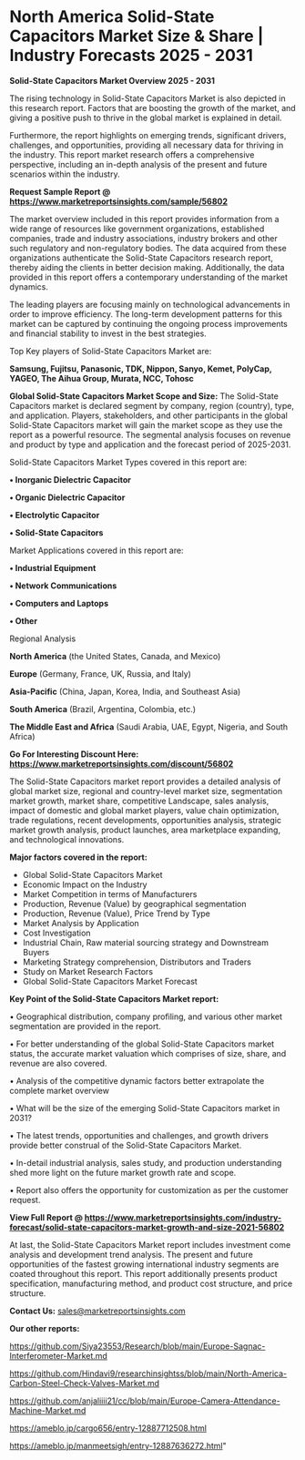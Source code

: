 # North America Solid-State Capacitors Market Size & Share | Industry Forecasts 2025 - 2031

<Strong> Solid-State Capacitors Market Overview 2025 - 2031</strong>

The rising technology in Solid-State Capacitors Market is also depicted in this research report. Factors that are boosting the growth of the market, and giving a positive push to thrive in the global market is explained in detail.

Furthermore, the report highlights on emerging trends, significant drivers, challenges, and opportunities, providing all necessary data for thriving in the industry. This report market research offers a comprehensive perspective, including an in-depth analysis of the present and future scenarios within the industry.

<strong>Request Sample Report @ <a href=https://www.marketreportsinsights.com/sample/56802>https://www.marketreportsinsights.com/sample/56802</a></strong>

The market overview included in this report provides information from a wide range of resources like government organizations, established companies, trade and industry associations, industry brokers and other such regulatory and non-regulatory bodies. The data acquired from these organizations authenticate the Solid-State Capacitors research report, thereby aiding the clients in better decision making. Additionally, the data provided in this report offers a contemporary understanding of the market dynamics.

The leading players are focusing mainly on technological advancements in order to improve efficiency. The long-term development patterns for this market can be captured by continuing the ongoing process improvements and financial stability to invest in the best strategies.

Top Key players of Solid-State Capacitors Market are:

<strong>Samsung, Fujitsu, Panasonic, TDK, Nippon, Sanyo, Kemet, PolyCap, YAGEO, The Aihua Group, Murata, NCC, Tohosc</strong>

<strong><b>Global Solid-State Capacitors Market Scope and Size:</b></strong>
The Solid-State Capacitors market is declared segment by company, region (country), type, and application. Players, stakeholders, and other participants in the global Solid-State Capacitors market will gain the market scope as they use the report as a powerful resource. The segmental analysis focuses on revenue and product by type and application and the forecast period of 2025-2031.

Solid-State Capacitors Market Types covered in this report are:

<strong>• Inorganic Dielectric Capacitor

• Organic Dielectric Capacitor

• Electrolytic Capacitor

• Solid-State Capacitors</strong>

Market Applications covered in this report are:

<strong>• Industrial Equipment

• Network Communications

• Computers and Laptops

• Other</strong> 

Regional Analysis

<strong>North America</strong> (the United States, Canada, and Mexico)

<strong>Europe</strong> (Germany, France, UK, Russia, and Italy)

<strong>Asia-Pacific</strong> (China, Japan, Korea, India, and Southeast Asia)

<strong>South America</strong> (Brazil, Argentina, Colombia, etc.)

<strong>The Middle East and Africa</strong> (Saudi Arabia, UAE, Egypt, Nigeria, and South Africa)

<strong>Go For Interesting Discount Here: <a href=https://www.marketreportsinsights.com/discount/56802>https://www.marketreportsinsights.com/discount/56802</a></strong>

The Solid-State Capacitors market report provides a detailed analysis of global market size, regional and country-level market size, segmentation market growth, market share, competitive Landscape, sales analysis, impact of domestic and global market players, value chain optimization, trade regulations, recent developments, opportunities analysis, strategic market growth analysis, product launches, area marketplace expanding, and technological innovations.

<strong><b>Major factors covered in the report:</b></strong>
<ul>
  <li>Global Solid-State Capacitors Market </li>
  <li>Economic Impact on the Industry</li>
  <li>Market Competition in terms of Manufacturers</li>
  <li>Production, Revenue (Value) by geographical segmentation</li>
  <li>Production, Revenue (Value), Price Trend by Type</li>
  <li>Market Analysis by Application</li>
  <li>Cost Investigation</li>
  <li>Industrial Chain, Raw material sourcing strategy and Downstream Buyers</li>
  <li>Marketing Strategy comprehension, Distributors and Traders</li>
  <li>Study on Market Research Factors</li>
  <li>Global Solid-State Capacitors Market Forecast</li>
</ul>

<strong><b>Key Point of the Solid-State Capacitors Market report:</b></strong>

• Geographical distribution, company profiling, and various other market segmentation are provided in the report.

• For better understanding of the global Solid-State Capacitors market status, the accurate market valuation which comprises of size, share, and revenue are also covered.

• Analysis of the competitive dynamic factors better extrapolate the complete market overview

• What will be the size of the emerging Solid-State Capacitors market in 2031?

• The latest trends, opportunities and challenges, and growth drivers provide better construal of the Solid-State Capacitors Market.

• In-detail industrial analysis, sales study, and production understanding shed more light on the future market growth rate and scope.

• Report also offers the opportunity for customization as per the customer request.

<strong><b>View Full Report @ <a href=https://www.marketreportsinsights.com/industry-forecast/solid-state-capacitors-market-growth-and-size-2021-56802>https://www.marketreportsinsights.com/industry-forecast/solid-state-capacitors-market-growth-and-size-2021-56802</a></b></strong>


At last, the Solid-State Capacitors Market report includes investment come analysis and development trend analysis. The present and future opportunities of the fastest growing international industry segments are coated throughout this report. This report additionally presents product specification, manufacturing method, and product cost structure, and price structure.

<strong>Contact Us:</strong>
sales@marketreportsinsights.com

<strong>Our other reports:</strong>

<a href=https://github.com/Siya23553/Research/blob/main/Europe-Sagnac-Interferometer-Market.md>https://github.com/Siya23553/Research/blob/main/Europe-Sagnac-Interferometer-Market.md</a>

<a href=https://github.com/Hindavi9/researchinsightss/blob/main/North-America-Carbon-Steel-Check-Valves-Market.md>https://github.com/Hindavi9/researchinsightss/blob/main/North-America-Carbon-Steel-Check-Valves-Market.md</a>

<a href=https://github.com/anjaliiii21/cc/blob/main/Europe-Camera-Attendance-Machine-Market.md>https://github.com/anjaliiii21/cc/blob/main/Europe-Camera-Attendance-Machine-Market.md</a>

<a href=https://ameblo.jp/cargo656/entry-12887712508.html>https://ameblo.jp/cargo656/entry-12887712508.html</a>

<a href=https://ameblo.jp/manmeetsigh/entry-12887636272.html>https://ameblo.jp/manmeetsigh/entry-12887636272.html</a>"
